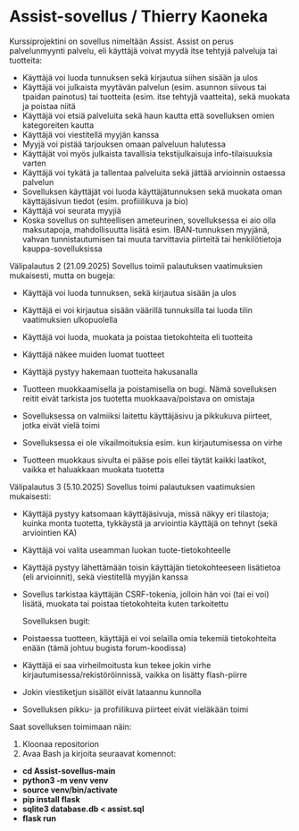 # Assist-sovellus / Thierry Kaoneka
Kurssiprojektini on sovellus nimeltään Assist. Assist on perus palvelunmyynti palvelu, eli käyttäjä voivat myydä itse tehtyjä palveluja tai tuotteita:

* Käyttäjä voi luoda tunnuksen sekä kirjautua siihen sisään ja ulos
* Käyttäjä voi julkaista myytävän palvelun (esim. asunnon siivous tai tpaidan painotus) tai tuotteita (esim. itse tehtyjä vaatteita), sekä muokata ja poistaa niitä
* Käyttäjä voi etsiä palveluita sekä haun kautta että sovelluksen omien kategoreiten kautta
* Käyttäjä voi viestitellä myyjän kanssa
* Myyjä voi pistää tarjouksen omaan palveluun halutessa
* Käyttäjät voi myös julkaista tavallisia tekstijulkaisuja info-tilaisuuksia varten
* Käyttäjä voi tykätä ja tallentaa palveluita sekä jättää arvioinnin ostaessa palvelun
* Sovelluksen käyttäjät voi luoda käyttäjätunnuksen sekä muokata oman käyttäjäsivun tiedot (esim. profiiilikuva ja bio)
* Käyttäjä voi seurata myyjiä 
* Koska sovellus on suhteellisen ameteurinen, sovelluksessa ei aio olla maksutapoja, mahdollisuutta lisätä esim. IBAN-tunnuksen myyjänä, vahvan tunnistautumisen tai muuta tarvittavia piirteitä tai henkilötietoja kauppa-sovelluksissa

Välipalautus 2 (21.09.2025)
Sovellus toimii palautuksen vaatimuksien mukaisesti, mutta on bugeja:

* Käyttäjä voi luoda tunnuksen, sekä kirjautua sisään ja ulos
* Käyttäjä ei voi kirjautua sisään väärillä tunnuksilla tai luoda tilin vaatimuksien ulkopuolella
* Käyttäjä voi luoda, muokata ja poistaa tietokohteita eli tuotteita
* Käyttäjä näkee muiden luomat tuotteet
* Käyttäjä pystyy hakemaan tuotteita hakusanalla

* Tuotteen muokkaamisella ja poistamisella on bugi. Nämä sovelluksen reitit eivät tarkista jos tuotetta muokkaava/poistava on omistaja
* Sovelluksessa on valmiiksi laitettu käyttäjäsivu ja pikkukuva piirteet, jotka eivät vielä toimi
* Sovelluksessa ei ole vikailmoituksia esim. kun kirjautumisessa on virhe
* Tuotteen muokkaus sivulta ei pääse pois ellei täytät kaikki laatikot, vaikka et haluakkaan muokata tuotetta

Välipalautus 3 (5.10.2025)
Sovellus toimi palautuksen vaatimuksien mukaisesti:
* Käyttäjä pystyy katsomaan käyttäjäsivuja, missä näkyy eri tilastoja; kuinka monta tuotetta, tykkäystä ja arviointia käyttäjä on tehnyt (sekä arviointien KA)
* Käyttäjä voi valita useamman luokan tuote-tietokohteelle
* Käyttäjä pystyy lähettämään toisin käyttäjän tietokohteeseen lisätietoa (eli arvioinnit), sekä viestitellä myyjän kanssa
* Sovellus tarkistaa käyttäjän CSRF-tokenia, jolloin hän voi (tai ei voi) lisätä, muokata tai poistaa tietokohteita kuten tarkoitettu

  Sovelluksen bugit:
* Poistaessa tuotteen, käyttäjä ei voi selailla omia tekemiä tietokohteita enään (tämä johtuu bugista forum-koodissa)
* Käyttäjä ei saa virheilmoitusta kun tekee jokin virhe kirjautumisessa/rekistöröinnissä, vaikka on lisätty flash-piirre
* Jokin viestiketjun sisällöt eivät lataannu kunnolla
* Sovelluksen pikku- ja profiilikuva piirteet eivät vieläkään toimi

Saat sovelluksen toimimaan näin:
1. Kloonaa repositorion
2. Avaa Bash ja kirjoita seuraavat komennot:
- **cd Assist-sovellus-main**
- **python3 -m venv venv**
- **source venv/bin/activate**
- **pip install flask**
- **sqlite3 database.db < assist.sql**
- **flask run**